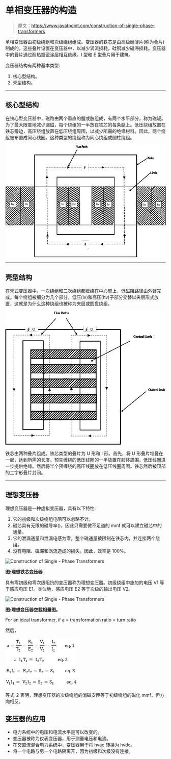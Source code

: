 # 单相变压器的构造

> 原文：<https://www.javatpoint.com/construction-of-single-phase-transformers>

单相变压器由初级绕组和次级绕组组成。变压器的铁芯是由高级硅薄片(称为叠片)制成的。这些叠片设置在变压器中，以减少涡流损耗，硅钢减少磁滞损耗。变压器中的叠片通过耐热搪瓷涂层相互绝缘。l 型和 E 型叠片用于建筑。

变压器结构有两种基本类型:

1.  核心型结构。
2.  壳型结构。

* * *

## 核心型结构

在铁心型变压器中，磁路由两个垂直的腿或肢组成，有两个水平部分，称为磁轭。为了最大限度地减少漏磁，每个绕组的一半放在铁芯的每条腿上。低压绕组放置在铁芯旁边，高压绕组放置在低压绕组周围，以减少所需的绝缘材料。因此，两个绕组被布置成同心线圈。这种类型的绕组称为同心绕组或圆柱绕组。

![Construction of Single - Phase Transformers](img/6eb5c9d36a9104a27e94dc307e2f5f84.png)

* * *

## 壳型结构

在壳式变压器中，一次绕组和二次绕组都缠绕在中心臂上，低磁阻路径由外臂完成。每个绕组被细分为几个部分。低压(lv)和高压(hv)子部分交替以夹层形式放置，这就是为什么这种绕组也被称为夹层或圆盘绕组。

![Construction of Single - Phase Transformers](img/094cf3fb84ab7e6fe052ece5ab3fb089.png)

铁芯由两种叠片组成。铁芯类型的叠片为 U 形和 I 形。首先，将 U 形叠片堆叠在一起，达到所需的长度。预先缠绕的低压线圈的一半放置在肢体周围。低压线圈进一步提供绝缘。然后将半个预缠绕的高压线圈放在低压线圈周围。铁芯然后被顶部的工字形叠片封闭。

* * *

## 理想变压器

理想变压器是一种虚拟变压器，具有以下特性:

1.  它的初级和次级绕组电阻可以忽略不计。
2.  磁芯具有无限的磁导率()，因此只需要微不足道的 mmf 就可以建立磁芯中的通量。
3.  它的泄漏通量和泄漏电感为零。整个磁通量被限制在铁芯内，并连接两个绕组。
4.  没有电阻、磁滞和涡流造成的损失。因此，效率是 100%。

![Construction of Single - Phase Transformers](img/0622025a7bd2824561875392f611caf3.png)

**图:理想铁芯变压器**

具有零初级和零次级阻抗的变压器称为理想变压器。初级绕组中施加的电压 V1 等于感应电压 E1。类似地，感应电压 E2 等于次级的输出电压 V2。

![Construction of Single - Phase Transformers](img/4c55dd840a62355510ba556d3abef13f.png)

**图:理想变压器空载相量图。**

For an ideal transformer, if a = transformation ratio = turn ratio

然后，

![Construction of Single - Phase Transformers](img/88494fae9da1e812dfa4c515611a65b5.png)

等式-2 表明，理想变压器的次级绕组的消磁安匝等于初级绕组的磁化 mmf，但方向相反。

## 变压器的应用

*   电力系统中的电压和电流水平是可以改变的。
*   变压器被称为仪表变压器，用于测量电压和电流。
*   在交直流混合电力系统中，变压器用于将 hvac 转换为 hvdc。
*   将一个电路与另一个电路隔离开，因为初级和次级没有连接。